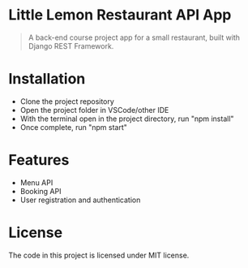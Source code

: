 # Little Lemon Restaurant API App

> A back-end course project app for a small restaurant, built with Django REST Framework.

# Installation

- Clone the project repository
- Open the project folder in VSCode/other IDE
- With the terminal open in the project directory, run "npm install"
- Once complete, run "npm start"

# Features

- Menu API
- Booking API
- User registration and authentication

# License

The code in this project is licensed under MIT license.